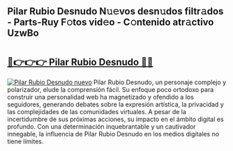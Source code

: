## Pilar Rubio Desnudo N𝚞𝚎vos desn𝚞dos filtr𝚊dos - Parts-Ruy F𝚘tos vid𝚎o - C𝚘ntenido atr𝚊ctivo UzwBo

# <h2><a href="http://mb480t.tromn.icu/?c=Pilar+Rubio+Desnudo">🔗👉👉👉 Pilar Rubio Desnudo 🔗🔗</a></h2>

[![Pilar Rubio Desnudo nuevo](https://i.imgur.com/pEAQMta.gif)](http://mb480t.tromn.icu/?c=Pilar+Rubio+Desnudo)
Pilar Rubio Desnudo, un personaje complejo y polarizador, elude la comprensión fácil. Su enfoque poco ortodoxo para construir una personalidad web ha magnetizado y ofendido a los seguidores, generando debates sobre la expresión artística, la privacidad y las complejidades de las comunidades virtuales. A pesar de la incertidumbre de sus próximas acciones, su impacto en el ámbito digital es profundo. Con una determinación inquebrantable y un cautivador innegable, la influencia de Pilar Rubio Desnudo en los medios digitales no tiene límites.

